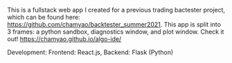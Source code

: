 This is a fullstack web app I created for a previous trading bactester project, which can be found here: https://github.com/chamyao/backtester_summer2021. This app is split into 3 frames: a python sandbox, diagnostics window, and plot window. Check it out! https://chamyao.github.io/algo-ide/

Development:
Frontend: React.js, Backend: Flask (Python)
